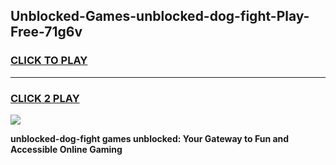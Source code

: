 
## Unblocked-Games-unblocked-dog-fight-Play-Free-71g6v
<h3>
<a href="https://premium76.site?title=unblocked-dog-fight&ref=18A1">CLICK TO PLAY</a></h3>
<hr>

<h3>
<a href="https://premium76.site?title=unblocked-dog-fight&ref=18A1">CLICK 2 PLAY</a>
  
</h3>

<a href="https://premium76.site?title=unblocked-dog-fight&ref=18A1"><img src="https://clearcache.store/games.png"></a>


**unblocked-dog-fight games unblocked: Your Gateway to Fun and Accessible Online Gaming**
